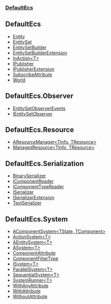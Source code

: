 ### [DefaultEcs](./DefaultEcs.md 'DefaultEcs')
<a name='DefaultEcs'></a>
## DefaultEcs
- [Entity](./DefaultEcs-Entity.md 'DefaultEcs.Entity')
- [EntitySet](./DefaultEcs-EntitySet.md 'DefaultEcs.EntitySet')
- [EntitySetBuilder](./DefaultEcs-EntitySetBuilder.md 'DefaultEcs.EntitySetBuilder')
- [EntitySetBuilderExtension](./DefaultEcs-EntitySetBuilderExtension.md 'DefaultEcs.EntitySetBuilderExtension')
- [InAction&lt;T&gt;](./DefaultEcs-InAction-T-.md 'DefaultEcs.InAction&lt;T&gt;')
- [IPublisher](./DefaultEcs-IPublisher.md 'DefaultEcs.IPublisher')
- [IPublisherExtension](./DefaultEcs-IPublisherExtension.md 'DefaultEcs.IPublisherExtension')
- [SubscribeAttribute](./DefaultEcs-SubscribeAttribute.md 'DefaultEcs.SubscribeAttribute')
- [World](./DefaultEcs-World.md 'DefaultEcs.World')
<a name='DefaultEcs-Observer'></a>
## DefaultEcs.Observer
- [EntitySetObserverEvents](./DefaultEcs-Observer-EntitySetObserverEvents.md 'DefaultEcs.Observer.EntitySetObserverEvents')
- [IEntitySetObserver](./DefaultEcs-Observer-IEntitySetObserver.md 'DefaultEcs.Observer.IEntitySetObserver')
<a name='DefaultEcs-Resource'></a>
## DefaultEcs.Resource
- [AResourceManager&lt;TInfo, TResource&gt;](./DefaultEcs-Resource-AResourceManager-TInfo-_TResource-.md 'DefaultEcs.Resource.AResourceManager&lt;TInfo, TResource&gt;')
- [ManagedResource&lt;TInfo, TResource&gt;](./DefaultEcs-Resource-ManagedResource-TInfo-_TResource-.md 'DefaultEcs.Resource.ManagedResource&lt;TInfo, TResource&gt;')
<a name='DefaultEcs-Serialization'></a>
## DefaultEcs.Serialization
- [BinarySerializer](./DefaultEcs-Serialization-BinarySerializer.md 'DefaultEcs.Serialization.BinarySerializer')
- [IComponentReader](./DefaultEcs-Serialization-IComponentReader.md 'DefaultEcs.Serialization.IComponentReader')
- [IComponentTypeReader](./DefaultEcs-Serialization-IComponentTypeReader.md 'DefaultEcs.Serialization.IComponentTypeReader')
- [ISerializer](./DefaultEcs-Serialization-ISerializer.md 'DefaultEcs.Serialization.ISerializer')
- [ISerializerExtension](./DefaultEcs-Serialization-ISerializerExtension.md 'DefaultEcs.Serialization.ISerializerExtension')
- [TextSerializer](./DefaultEcs-Serialization-TextSerializer.md 'DefaultEcs.Serialization.TextSerializer')
<a name='DefaultEcs-System'></a>
## DefaultEcs.System
- [AComponentSystem&lt;TState, TComponent&gt;](./DefaultEcs-System-AComponentSystem-TState-_TComponent-.md 'DefaultEcs.System.AComponentSystem&lt;TState, TComponent&gt;')
- [ActionSystem&lt;T&gt;](./DefaultEcs-System-ActionSystem-T-.md 'DefaultEcs.System.ActionSystem&lt;T&gt;')
- [AEntitySystem&lt;T&gt;](./DefaultEcs-System-AEntitySystem-T-.md 'DefaultEcs.System.AEntitySystem&lt;T&gt;')
- [ASystem&lt;T&gt;](./DefaultEcs-System-ASystem-T-.md 'DefaultEcs.System.ASystem&lt;T&gt;')
- [ComponentAttribute](./DefaultEcs-System-ComponentAttribute.md 'DefaultEcs.System.ComponentAttribute')
- [ComponentFilterType](./DefaultEcs-System-ComponentFilterType.md 'DefaultEcs.System.ComponentFilterType')
- [ISystem&lt;T&gt;](./DefaultEcs-System-ISystem-T-.md 'DefaultEcs.System.ISystem&lt;T&gt;')
- [ParallelSystem&lt;T&gt;](./DefaultEcs-System-ParallelSystem-T-.md 'DefaultEcs.System.ParallelSystem&lt;T&gt;')
- [SequentialSystem&lt;T&gt;](./DefaultEcs-System-SequentialSystem-T-.md 'DefaultEcs.System.SequentialSystem&lt;T&gt;')
- [SystemRunner&lt;T&gt;](./DefaultEcs-System-SystemRunner-T-.md 'DefaultEcs.System.SystemRunner&lt;T&gt;')
- [WithAnyAttribute](./DefaultEcs-System-WithAnyAttribute.md 'DefaultEcs.System.WithAnyAttribute')
- [WithAttribute](./DefaultEcs-System-WithAttribute.md 'DefaultEcs.System.WithAttribute')
- [WithoutAttribute](./DefaultEcs-System-WithoutAttribute.md 'DefaultEcs.System.WithoutAttribute')
